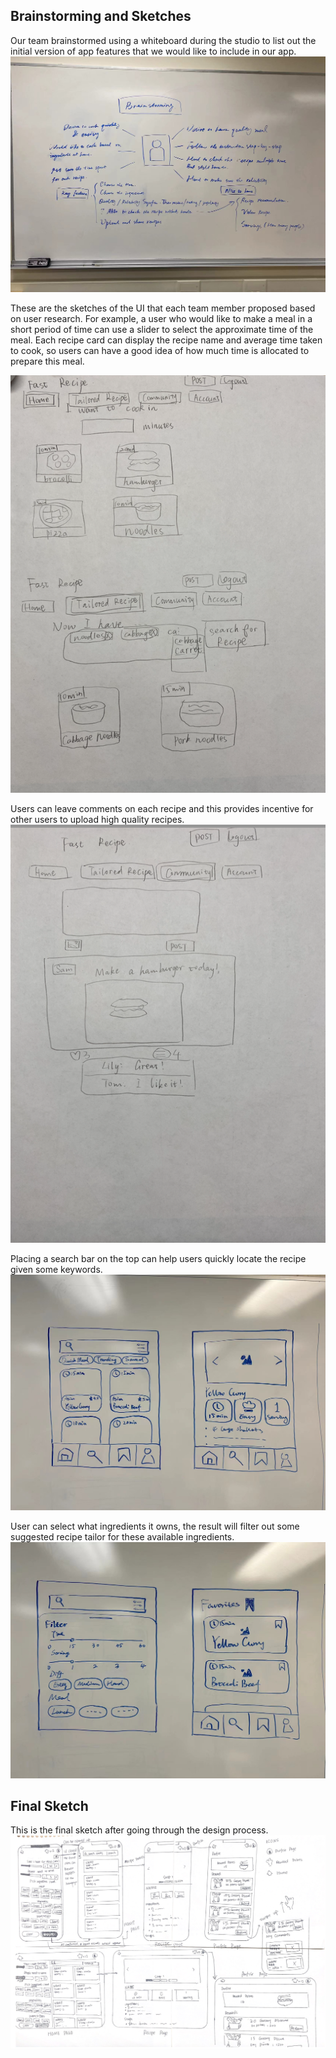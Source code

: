 ## Brainstorming and Sketches

Our team brainstormed using a whiteboard during the studio to list out the initial version of app features that we would like to include in our app.
![](whiteboard.jpg)

These are the sketches of the UI that each team member proposed based on user research. For example, a user who would like to make a meal in a short period of time can use a slider to select the approximate time of the meal. Each recipe card can display the recipe name and average time taken to cook, so users can have a good idea of how much time is allocated to prepare this meal.

![](sketches/sketch1.png)

Users can leave comments on each recipe and this provides incentive for other users to upload high quality recipes.
![](sketches/sketch2.png)

Placing a search bar on the top can help users quickly locate the recipe given some keywords.
![](sketches/sketch_whiteboard1.jpeg)

User can select what ingredients it owns, the result will filter out some suggested recipe tailor for these available ingredients.
![](sketches/sketch_whiteboard2.jpeg)

## Final Sketch

This is the final sketch after going through the design process.
![](sketches/final_sketch.jpg)
